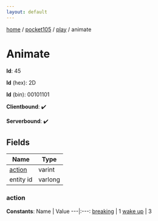 ```yaml
---
layout: default
---
```


[home](/)  /  [pocket105](/protocol/pocket105)  /  [play](/protocol/pocket105/play)  /  animate

# Animate

**Id**: 45

**Id** (hex): 2D

**Id** (bin): 00101101

**Clientbound**: ✔️

**Serverbound**: ✔️

## Fields

Name | Type
---|---
[action](#action) | varint
entity id | varlong

### action

**Constants**:
Name | Value
---|:---:
[breaking](action_breaking) | 1
[wake up](action_wake-up) | 3

